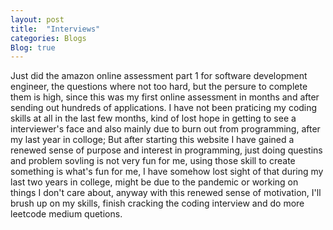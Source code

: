 ```yaml
---
layout: post
title:  "Interviews"
categories: Blogs
Blog: true
---
```


Just did the amazon online assessment part 1 for software development engineer, the questions where not too hard, but the persure to complete them is high, since this was my first online assessment in months and after sending out hundreds of applications.
I have not been praticing my coding skills at all in the last few months, kind of lost hope in getting to see a interviewer's face and also mainly due to burn out from programming, after my last year in colloge; But after starting this website I have gained a renewed sense of purpose and interest in programming, just doing questins and problem sovling is not very fun for me, using those skill to create something is what's fun for me, I have somehow lost sight of that during my last two years in college, might be due to the pandemic or working on things I don't care about, anyway with this renewed sense of motivation, I'll brush up on my skills, finish cracking the coding interview and do more leetcode medium quetions.

